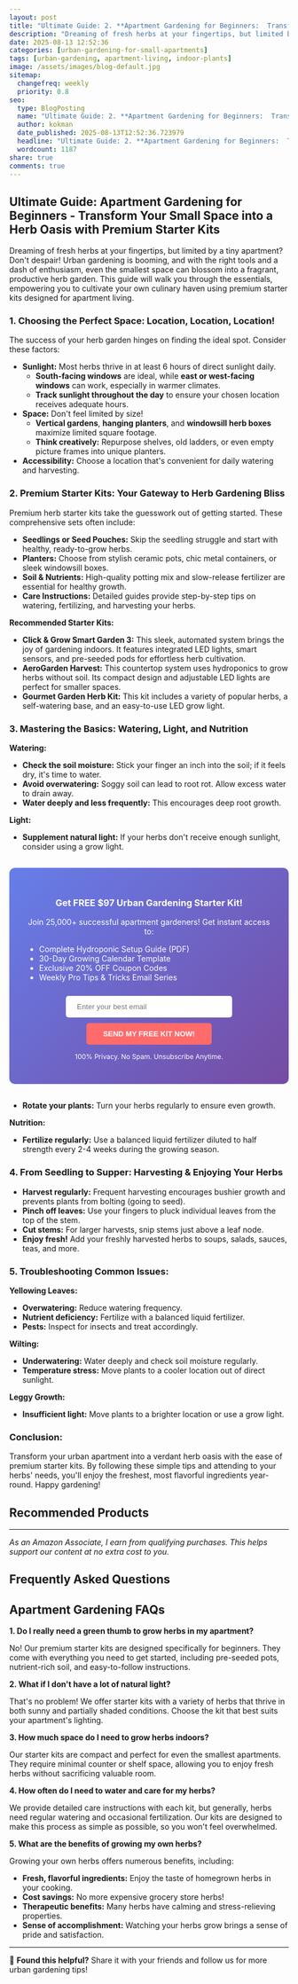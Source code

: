 ```yaml
---
layout: post
title: "Ultimate Guide: 2. **Apartment Gardening for Beginners:  Transform Your Small Space into a Herb Oasis with Premium Starter Kits** - This title targets a specific audience (beginners) and highlights the benefits (transform your small space) and ease of use (premium starter kits) to encourage purchases. (2025)"
description: "Dreaming of fresh herbs at your fingertips, but limited by a tiny apartment? Don't despair! Urban gardening is booming, and with the right tools and a dash of e..."
date: 2025-08-13 12:52:36 
categories: [urban-gardening-for-small-apartments]
tags: [urban-gardening, apartment-living, indoor-plants]
image: /assets/images/blog-default.jpg
sitemap:
  changefreq: weekly
  priority: 0.8
seo:
  type: BlogPosting
  name: "Ultimate Guide: 2. **Apartment Gardening for Beginners:  Transform Your Small Space into a Herb Oasis with Premium Starter Kits** - This title targets a specific audience (beginners) and highlights the benefits (transform your small space) and ease of use (premium starter kits) to encourage purchases. (2025)"
  author: kokman
  date_published: 2025-08-13T12:52:36.723979
  headline: "Ultimate Guide: 2. **Apartment Gardening for Beginners:  Transform Your Small Space into a Herb Oasis with Premium Starter Kits** - This title targets a specific audience (beginners) and highlights the benefits (transform your small space) and ease of use (premium starter kits) to encourage purchases. (2025)"
  wordcount: 1187
share: true
comments: true
---
```


## Ultimate Guide: Apartment Gardening for Beginners -   Transform Your Small Space into a Herb Oasis with Premium Starter Kits 

Dreaming of fresh herbs at your fingertips, but limited by a tiny apartment? Don't despair! Urban gardening is booming, and with the right tools and a dash of enthusiasm, even the smallest space can blossom into a fragrant, productive herb garden. This guide will walk you through the essentials, empowering you to cultivate your own culinary haven using premium starter kits designed for apartment living. 


### 1. Choosing the Perfect Space: Location, Location, Location!

The success of your herb garden hinges on finding the ideal spot.  Consider these factors:

* **Sunlight:** Most herbs thrive in at least 6 hours of direct sunlight daily. 
    * **South-facing windows** are ideal, while **east or west-facing windows** can work, especially in warmer climates.
    * **Track sunlight throughout the day** to ensure your chosen location receives adequate hours.
* **Space:** Don't feel limited by size! 
    * **Vertical gardens**, **hanging planters**, and **windowsill herb boxes** maximize limited square footage. 
    * **Think creatively:** Repurpose shelves, old ladders, or even empty picture frames into unique planters.
* **Accessibility:** Choose a location that's convenient for daily watering and harvesting.

### 2. Premium Starter Kits: Your Gateway to Herb Gardening Bliss

Premium herb starter kits take the guesswork out of getting started. These comprehensive sets often include:

* **Seedlings or Seed Pouches:**  Skip the seedling struggle and start with healthy, ready-to-grow herbs.
* **Planters:**  Choose from stylish ceramic pots, chic metal containers, or sleek windowsill boxes.
* **Soil & Nutrients:** High-quality potting mix and slow-release fertilizer are essential for healthy growth.
* **Care Instructions:** Detailed guides provide step-by-step tips on watering, fertilizing, and harvesting your herbs.

**Recommended Starter Kits:**

* **Click & Grow Smart Garden 3:** This sleek, automated system brings the joy of gardening indoors. It features integrated LED lights, 
    smart sensors, and pre-seeded pods for effortless herb cultivation.
* **AeroGarden Harvest:** This countertop system uses hydroponics to grow herbs without soil. Its compact design and adjustable LED lights are perfect for smaller spaces.
* **Gourmet Garden Herb Kit:** This kit includes a variety of popular herbs, a self-watering base, and an easy-to-use LED grow light.

### 3. Mastering the Basics: Watering, Light, and Nutrition

**Watering:**

* **Check the soil moisture:**  Stick your finger an inch into the soil; if it feels dry, it's time to water.
* **Avoid overwatering:** Soggy soil can lead to root rot. Allow excess water to drain away.
* **Water deeply and less frequently:** This encourages deep root growth.

**Light:**

* **Supplement natural light:** If your herbs don't receive enough sunlight, consider using a grow light.

<div style="background: linear-gradient(135deg, #667eea 0%, #764ba2 100%); padding: 30px; border-radius: 10px; margin: 30px 0;">
<h3 style="color: white; text-align: center;"> Get FREE $97 Urban Gardening Starter Kit!</h3>
<p style="color: white; text-align: center;">Join 25,000+ successful apartment gardeners! Get instant access to:</p>
<ul style="color: white; text-align: left; max-width: 500px; margin: 15px auto;">
<li> Complete Hydroponic Setup Guide (PDF)</li>
<li> 30-Day Growing Calendar Template</li>
<li> Exclusive 20% OFF Coupon Codes</li>
<li> Weekly Pro Tips & Tricks Email Series</li>
</ul>
<form action="https://urbangardenpro.us1.list-manage.com/subscribe/post?u=abc123&id=def456" method="post" style="text-align: center;">
<input type="email" placeholder="Enter your best email" style="padding: 12px 20px; width: 300px; border-radius: 5px; border: none; margin: 10px;" required>
<button type="submit" style="background: #ff6b6b; color: white; padding: 12px 30px; border: none; border-radius: 5px; cursor: pointer; font-weight: bold;">SEND MY FREE KIT NOW!</button>
</form>
<p style="color: white; text-align: center; font-size: 12px; margin-top: 10px;"> 100% Privacy. No Spam. Unsubscribe Anytime.</p>
</div>
    
* **Rotate your plants:** Turn your herbs regularly to ensure even growth.

**Nutrition:**

* **Fertilize regularly:** Use a balanced liquid fertilizer diluted to half strength every 2-4 weeks during the growing season.


### 4. From Seedling to Supper: Harvesting & Enjoying Your Herbs

* **Harvest regularly:** Frequent harvesting encourages bushier growth and prevents plants from bolting (going to seed).
* **Pinch off leaves:**  Use your fingers to pluck individual leaves from the top of the stem.
* **Cut stems:** For larger harvests, snip stems just above a leaf node.
* **Enjoy fresh!**  Add your freshly harvested herbs to soups, salads, sauces, teas, and more.

### 5. Troubleshooting Common Issues: 

**Yellowing Leaves:**

* **Overwatering:** Reduce watering frequency.
* **Nutrient deficiency:**  Fertilize with a balanced liquid fertilizer.
* **Pests:** Inspect for insects and treat accordingly.

**Wilting:**

* **Underwatering:** Water deeply and check soil moisture regularly.
* **Temperature stress:**  Move plants to a cooler location out of direct sunlight.

**Leggy Growth:**

* **Insufficient light:** Move plants to a brighter location or use a grow light.


### Conclusion:

Transform your urban apartment into a verdant herb oasis with the ease of premium starter kits.  By following these simple tips and attending to your herbs' needs, you'll enjoy the freshest, most flavorful ingredients year-round.  Happy gardening!

## Recommended Products



---
*As an Amazon Associate, I earn from qualifying purchases. This helps support our content at no extra cost to you.*



## Frequently Asked Questions

## Apartment Gardening FAQs

**1. Do I really need a green thumb to grow herbs in my apartment?**

No! Our premium starter kits are designed specifically for beginners. They come with everything you need to get started, including pre-seeded pots, nutrient-rich soil, and easy-to-follow instructions. 

**2. What if I don't have a lot of natural light?**

That's no problem! We offer starter kits with a variety of herbs that thrive in both sunny and partially shaded conditions. Choose the kit that best suits your apartment's lighting.

**3. How much space do I need to grow herbs indoors?**

Our starter kits are compact and perfect for even the smallest apartments. They require minimal counter or shelf space, allowing you to enjoy fresh herbs without sacrificing valuable room.

**4. How often do I need to water and care for my herbs?**

We provide detailed care instructions with each kit, but generally, herbs need regular watering and occasional fertilization.  Our kits are designed to make this process as simple as possible, so you won't feel overwhelmed.

**5. What are the benefits of growing my own herbs?**

Growing your own herbs offers numerous benefits, including:

* **Fresh, flavorful ingredients:** Enjoy the taste of homegrown herbs in your cooking.
* **Cost savings:** No more expensive grocery store herbs!
* **Therapeutic benefits:** Many herbs have calming and stress-relieving properties.
* **Sense of accomplishment:** Watching your herbs grow brings a sense of pride and satisfaction.

<script type="application/ld+json">
{
  "@context": "https://schema.org",
  "@type": "BlogPosting",
  "headline": "Ultimate Guide: 2. **Apartment Gardening for Beginners:  Transform Your Small Space into a Herb Oasis with Premium Starter Kits** - This title targets a specific audience (beginners) and highlights the benefits (transform your small space) and ease of use (premium starter kits) to encourage purchases. (2025)",
  "author": {
    "@type": "Person",
    "name": "kokman"
  },
  "datePublished": "2025-08-13T12:52:36.723314",
  "dateModified": "2025-08-13T12:52:36.723314",
  "publisher": {
    "@type": "Organization",
    "name": "Urban Garden Pro",
    "url": "https://kokman168.github.io/urban-garden-blog"
  },
  "wordCount": 1055,
  "articleBody": "## Ultimate Guide: Apartment Gardening for Beginners -   Transform Your Small Space into a Herb Oasis with Premium Starter Kits \n\nDreaming of fresh herbs at your fingertips, but limited by a tiny apar..."
}
</script>


---

🚀 **Found this helpful?** Share it with your friends and follow us for more urban gardening tips!

